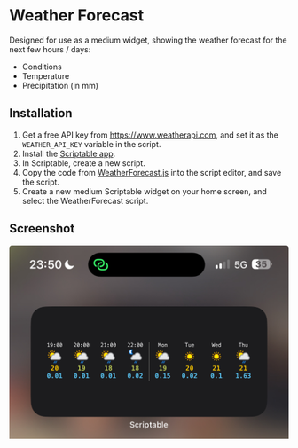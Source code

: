 # Weather Forecast

Designed for use as a medium widget, showing the weather forecast for the next few hours / days:

* Conditions
* Temperature
* Precipitation (in mm)

## Installation

1. Get a free API key from https://www.weatherapi.com, and set it as the `WEATHER_API_KEY` variable in the script.
2. Install the [Scriptable app](https://itunes.apple.com/us/app/scriptable/id1405459188?mt=12).
3. In Scriptable, create a new script.
4. Copy the code from [WeatherForecast.js](WeatherForecast.js) into the script editor, and save the script.
5. Create a new medium Scriptable widget on your home screen, and select the WeatherForecast script.

## Screenshot

![Screenshot](screenshot.jpg)